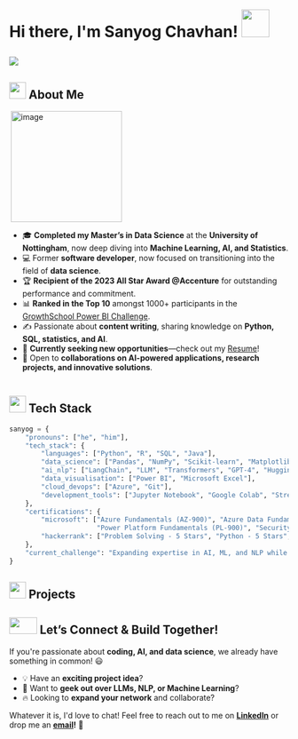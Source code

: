 # <p align="left">Hi there, I'm Sanyog Chavhan! <img src="https://github.com/TheDudeThatCode/TheDudeThatCode/blob/master/Assets/wave.gif" width="50" height="50"/></p>

<p align="left">
  <img src="https://readme-typing-svg.demolab.com?font=Fira+Code&pause=1000&color=16F7AA&width=435&lines=Ex+Software+Developer+%40+Accenture;MSc+Data+Science+%40+UoN+(Merit);4x+Microsoft+Certified+Professional;2nd+place+%40+Vuram+Codeathon+2022;Hackerrank+Gold+Level+in+Python;Hackerrank+Silver+Level+in+SQL;Aspiring+Data+Scientist;AI+Enthusiast"/>
</p>


<h2 align="left"><img src="https://user-images.githubusercontent.com/74038190/235223599-0eadbd7c-c916-4f24-af9d-9242730e6172.gif" width="30" height="30"/> About Me</h2>

<div style="display: flex; align-items: flex-start; justify-content: space-between; flex-wrap: wrap;">
  <img align="right" src="https://raw.githubusercontent.com/Tarikul-Islam-Anik/Animated-Fluent-Emojis/master/Emojis/People%20with%20professions/Man%20Technologist%20Medium%20Skin%20Tone.png" alt="image" width="200" height="200"/>
<ul>
  <li>🎓 <strong>Completed my Master’s in Data Science</strong> at the <strong>University of Nottingham</strong>, now deep diving into <strong>Machine Learning, AI, and Statistics</strong>.</li>
  <li>💻 Former <strong>software developer</strong>, now focused on transitioning into the field of <strong>data science</strong>.</li>
  <li>🏆 <strong>Recipient of the 2023 All Star Award @Accenture</strong> for outstanding performance and commitment.</li>
  <li>📊 <strong>Ranked in the Top 10</strong> amongst 1000+ participants in the <a href="https://www.linkedin.com/feed/update/urn:li:activity:7089124013804838914/">GrowthSchool Power BI Challenge</a>.</li>
  <li>✍️ Passionate about <strong>content writing</strong>, sharing knowledge on <strong>Python, SQL, statistics, and AI</strong>.</li>
  <li>🚀 <strong>Currently seeking new opportunities</strong>—check out my <a href="https://drive.google.com/file/d/1VIXQaoOOGGaRwXyr2L6anXoHi3kWDIlQ/view?usp=sharing">Resume</a>!</li>
  <li>🤝 Open to <strong>collaborations on AI-powered applications, research projects, and innovative solutions</strong>.</li>
</ul>
</div>

## <img src="https://user-images.githubusercontent.com/74038190/212284087-bbe7e430-757e-4901-90bf-4cd2ce3e1852.gif" width="30" height="30"/> Tech Stack  

```python
sanyog = {
    "pronouns": ["he", "him"],
    "tech_stack": {
        "languages": ["Python", "R", "SQL", "Java"],
        "data_science": ["Pandas", "NumPy", "Scikit-learn", "Matplotlib", "TensorFlow", "Statistical Analysis"],
        "ai_nlp": ["LangChain", "LLM", "Transformers", "GPT-4", "Hugging Face"],
        "data_visualisation": ["Power BI", "Microsoft Excel"],
        "cloud_devops": ["Azure", "Git"],
        "development_tools": ["Jupyter Notebook", "Google Colab", "Streamlit", "VS Code"]
    },
    "certifications": {
        "microsoft": ["Azure Fundamentals (AZ-900)", "Azure Data Fundamentals (DP-900)", 
                      "Power Platform Fundamentals (PL-900)", "Security & Compliance (SC-900)"],
        "hackerrank": ["Problem Solving - 5 Stars", "Python - 5 Stars", "SQL - 4 Stars"]
    },
    "current_challenge": "Expanding expertise in AI, ML, and NLP while seeking exciting opportunities!"
}
```

<h2><img src="https://media3.giphy.com/media/v1.Y2lkPTc5MGI3NjExZXk3MG43dHFtZWo4YWhtb3BvMGhqNmdsZ3NreWFtam9oZ200cW1oZyZlcD12MV9pbnRlcm5hbF9naWZfYnlfaWQmY3Q9cw/hpFCIpvGxUKgTfjRKl/giphy.gif" width="30" height="30"/> Projects</h2>


## <img src="https://media.giphy.com/media/W1NW6AaPglSMRnP2Qv/giphy.gif?cid=ecf05e47ahqg8bmswrqca3ky3p3makxtj1d3nifs89aem8jv&ep=v1_stickers_search&rid=giphy.gif&ct=s" width="50" height="30"/> Let’s Connect & Build Together!

If you're passionate about **coding, AI, and data science**, we already have something in common! 😃  
<ul>
<li>💡 Have an <strong>exciting project idea</strong>?</li>  
<li>🤖 Want to <strong>geek out over LLMs, NLP, or Machine Learning</strong>?</li>  
<li>🔥 Looking to <strong>expand your network</strong> and collaborate?</li>
</ul>

Whatever it is, I'd love to chat! Feel free to reach out to me on **[LinkedIn](https://www.linkedin.com/in/sanyog-chavhan/)** or drop me an **[email](mailto:sanyogchavhan2016l@gmail.com)!** 📩
